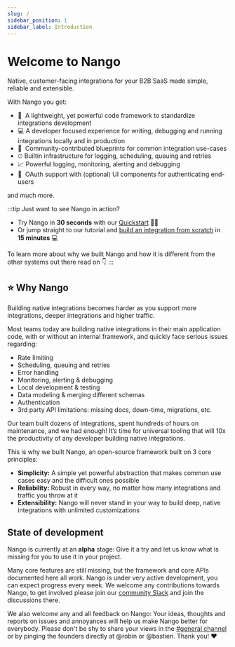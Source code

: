 ```yaml
---
slug: /
sidebar_position: 1
sidebar_label: Introduction
---
```


# Welcome to Nango

Native, customer-facing integrations for your B2B SaaS made simple, reliable and extensible.

With Nango you get:

- 📁  A lightweight, yet powerful code framework to standardize integrations development
- 💻  A developer focused experience for writing, debugging and running integrations locally and in production
- 🔌  Community-contributed blueprints for common integration use-cases
- ⏱  Builtin infrastructure for logging, scheduling, queuing and retries
- 📈  Powerful logging, monitoring, alerting and debugging
- 💅  OAuth support with (optional) UI components for authenticating end-users

and much more.

:::tip
Just want to see Nango in action?
- Try Nango in **30 seconds** with our [Quickstart](quickstart.md) 🏃‍♂️
- Or jump straight to our tutorial and [build an integration from scratch](build-integrations) in **15 minutes** 💻

To learn more about why we built Nango and how it is different from the other systems out there read on 👇
:::


## ⭐ Why Nango

Building native integrations becomes harder as you support more integrations, deeper integrations and higher traffic.

Most teams today are building native integrations in their main application code, with or without an internal framework, and quickly face serious issues regarding:

- Rate limiting
- Scheduling, queuing and retries
- Error handling
- Monitoring, alerting & debugging
- Local development & testing
- Data modeling & merging different schemas
- Authentication
- 3rd party API limitations: missing docs, down-time, migrations, etc.

Our team built dozens of integrations, spent hundreds of hours on maintenance, and we had enough! It’s time for universal tooling that will 10x the productivity of any developer building native integrations.

This is why we built Nango, an open-source framework built on 3 core principles: 

- **Simplicity:**  A simple yet powerful abstraction that makes common use cases easy and the difficult ones possible
- **Reliability:** Robust in every way, no matter how many integrations and traffic you throw at it
- **Extensibility:** Nango will never stand in your way to build deep, native integrations with unlimited customizations


## State of development

Nango is currently at an **alpha** stage: Give it a try and let us know what is missing for you to use it in your project.

Many core features are still missing, but the framework and core APIs documented here all work. Nango is under very active development, you can expect progress every week.
We welcome any contributions towards Nango, to get involved please join our [community Slack](https://nango.dev/slack) and join the discussions there.

We also welcome any and all feedback on Nango: Your ideas, thoughts and reports on issues and annoyances will help us make Nango better for everybody. Please don't be shy to share your views in the [#general channel](https://nango-community.slack.com/archives/C03QBHSMPUM) or by pinging the founders directly at @robin or @bastien. Thank you! ❤️